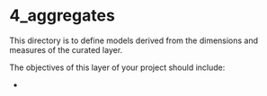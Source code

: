 # 4_aggregates

This directory is to define models derived from the dimensions and measures of the curated layer.

The objectives of this layer of your project should include:

* 
